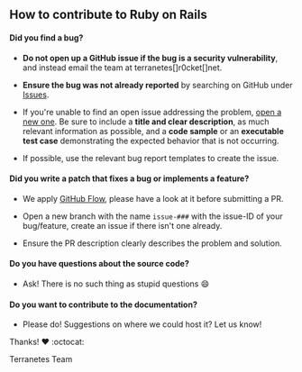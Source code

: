 ## How to contribute to Ruby on Rails

#### **Did you find a bug?**

* **Do not open up a GitHub issue if the bug is a security vulnerability**, and instead email the team at terranetes[]r0cket[]net.

* **Ensure the bug was not already reported** by searching on GitHub under [Issues](https://github.com/terranetes/providers/issues).

* If you're unable to find an open issue addressing the problem, [open a new one](https://github.com/terranetes/providers/issues/new). Be sure to include a **title and clear description**, as much relevant information as possible, and a **code sample** or an **executable test case** demonstrating the expected behavior that is not occurring.

* If possible, use the relevant bug report templates to create the issue.

#### **Did you write a patch that fixes a bug or implements a feature?**

* We apply [GitHub Flow](https://guides.github.com/introduction/flow/), please have a look at it before submitting a PR.

* Open a new branch with the name `issue-###` with the issue-ID of your bug/feature, create an issue if there isn't one already.

* Ensure the PR description clearly describes the problem and solution.

#### **Do you have questions about the source code?**

* Ask! There is no such thing as stupid questions :smile:

#### **Do you want to contribute to the documentation?**

* Please do! Suggestions on where we could host it? Let us know!



Thanks! :heart: :octocat:

Terranetes Team
